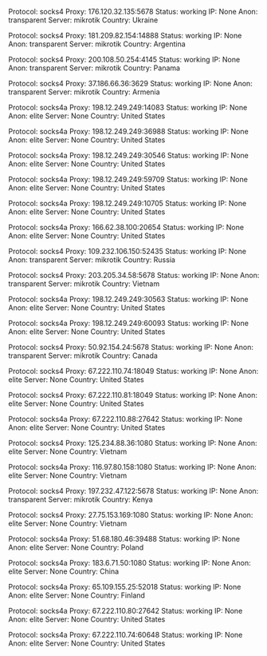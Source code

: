 Protocol: socks4
Proxy: 176.120.32.135:5678
Status: working
IP: None
Anon: transparent
Server: mikrotik
Country: Ukraine

Protocol: socks4
Proxy: 181.209.82.154:14888
Status: working
IP: None
Anon: transparent
Server: mikrotik
Country: Argentina

Protocol: socks4
Proxy: 200.108.50.254:4145
Status: working
IP: None
Anon: transparent
Server: mikrotik
Country: Panama

Protocol: socks4
Proxy: 37.186.66.36:3629
Status: working
IP: None
Anon: transparent
Server: mikrotik
Country: Armenia

Protocol: socks4a
Proxy: 198.12.249.249:14083
Status: working
IP: None
Anon: elite
Server: None
Country: United States

Protocol: socks4a
Proxy: 198.12.249.249:36988
Status: working
IP: None
Anon: elite
Server: None
Country: United States

Protocol: socks4a
Proxy: 198.12.249.249:30546
Status: working
IP: None
Anon: elite
Server: None
Country: United States

Protocol: socks4a
Proxy: 198.12.249.249:59709
Status: working
IP: None
Anon: elite
Server: None
Country: United States

Protocol: socks4a
Proxy: 198.12.249.249:10705
Status: working
IP: None
Anon: elite
Server: None
Country: United States

Protocol: socks4a
Proxy: 166.62.38.100:20654
Status: working
IP: None
Anon: elite
Server: None
Country: United States

Protocol: socks4
Proxy: 109.232.106.150:52435
Status: working
IP: None
Anon: transparent
Server: mikrotik
Country: Russia

Protocol: socks4
Proxy: 203.205.34.58:5678
Status: working
IP: None
Anon: transparent
Server: mikrotik
Country: Vietnam

Protocol: socks4a
Proxy: 198.12.249.249:30563
Status: working
IP: None
Anon: elite
Server: None
Country: United States

Protocol: socks4a
Proxy: 198.12.249.249:60093
Status: working
IP: None
Anon: elite
Server: None
Country: United States

Protocol: socks4
Proxy: 50.92.154.24:5678
Status: working
IP: None
Anon: transparent
Server: mikrotik
Country: Canada

Protocol: socks4
Proxy: 67.222.110.74:18049
Status: working
IP: None
Anon: elite
Server: None
Country: United States

Protocol: socks4
Proxy: 67.222.110.81:18049
Status: working
IP: None
Anon: elite
Server: None
Country: United States

Protocol: socks4a
Proxy: 67.222.110.88:27642
Status: working
IP: None
Anon: elite
Server: None
Country: United States

Protocol: socks4
Proxy: 125.234.88.36:1080
Status: working
IP: None
Anon: elite
Server: None
Country: Vietnam

Protocol: socks4a
Proxy: 116.97.80.158:1080
Status: working
IP: None
Anon: elite
Server: None
Country: Vietnam

Protocol: socks4
Proxy: 197.232.47.122:5678
Status: working
IP: None
Anon: transparent
Server: mikrotik
Country: Kenya

Protocol: socks4
Proxy: 27.75.153.169:1080
Status: working
IP: None
Anon: elite
Server: None
Country: Vietnam

Protocol: socks4a
Proxy: 51.68.180.46:39488
Status: working
IP: None
Anon: elite
Server: None
Country: Poland

Protocol: socks4a
Proxy: 183.6.71.50:1080
Status: working
IP: None
Anon: elite
Server: None
Country: China

Protocol: socks4a
Proxy: 65.109.155.25:52018
Status: working
IP: None
Anon: elite
Server: None
Country: Finland

Protocol: socks4a
Proxy: 67.222.110.80:27642
Status: working
IP: None
Anon: elite
Server: None
Country: United States

Protocol: socks4a
Proxy: 67.222.110.74:60648
Status: working
IP: None
Anon: elite
Server: None
Country: United States

